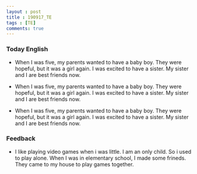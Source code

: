 ```yaml
---
layout : post
title : 190917_TE
tags : [TE]
comments: true
---
```

### Today English
- When I was five, my parents wanted to have a baby boy. They were hopeful, but it was a girl again. I was excited to have a sister. My sister and I are best friends now.

- When I was five, my parents wanted to have a baby boy. They were hopeful, but it was a girl again. I was excited to have a sister. My sister and I are best friends now.

- When I was five, my parents wanted to have a baby boy. They were hopeful, but it was a girl again. I was excited to have a sister. My sister and I are best friends now.

### Feedback
- I like playing video games when i was little. I am an only child. So i used to play alone. When I was in elementary school, I made some frineds. They came to my house to play games together.
